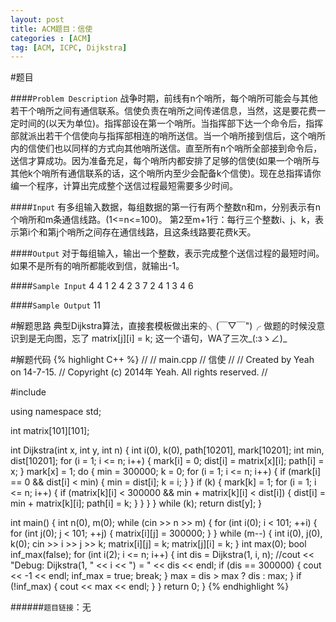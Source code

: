 ```yaml
---
layout: post
title: ACM题目：信使
categories : [ACM]
tag: [ACM, ICPC, Dijkstra]
---
```


#题目

####`Problem Description`
	战争时期，前线有n个哨所，每个哨所可能会与其他若干个哨所之间有通信联系。信使负责在哨所之间传递信息，当然，这是要花费一定时间的(以天为单位)。指挥部设在第一个哨所。当指挥部下达一个命令后，指挥部就派出若干个信使向与指挥部相连的哨所送信。当一个哨所接到信后，这个哨所内的信使们也以同样的方式向其他哨所送信。直至所有n个哨所全部接到命令后，送信才算成功。因为准备充足，每个哨所内都安排了足够的信使(如果一个哨所与其他k个哨所有通信联系的话，这个哨所内至少会配备k个信使)。现在总指挥请你编一个程序，计算出完成整个送信过程最短需要多少时间。

####`Input`
	有多组输入数据，每组数据的第一行有两个整数n和m，分别表示有n个哨所和m条通信线路。(1<=n<=100)。
	第2至m+1行：每行三个整数i、j、k，表示第i个和第j个哨所之间存在通信线路，且这条线路要花费k天。

####`Output`
	对于每组输入，输出一个整数，表示完成整个送信过程的最短时间。如果不是所有的哨所都能收到信，就输出-1。

####`Sample Input`
	4 4
	1 2 4
	2 3 7
	2 4 1
	3 4 6

####`Sample Output`
	11

#解题思路
	典型Dijkstra算法，直接套模板做出来的╮(￣▽￣")╭
	做题的时候没意识到是无向图，忘了 matrix[j][i] = k; 这一个语句，WA了三次_(:зゝ∠)_

#解题代码
{% highlight C++ %}
//
//  main.cpp
//  信使
//
//  Created by Yeah on 14-7-15.
//  Copyright (c) 2014年 Yeah. All rights reserved.
//

#include <iostream>

using namespace std;

int matrix[101][101];

int Dijkstra(int x, int y, int n)
{
    int i(0), k(0), path[10201], mark[10201];
    int min, dist[10201];
    for (i = 1; i <= n; i++)
    {
        mark[i] = 0;
        dist[i] = matrix[x][i];
        path[i] = x;
    }
    mark[x] = 1;
    do {
        min = 300000;
        k = 0;
        for (i = 1; i <= n; i++)
        {
            if (mark[i] == 0 && dist[i] < min)
            {
                min = dist[i];
                k = i;
            }
        }
        if (k)
        {
            mark[k] = 1;
            for (i = 1; i <= n; i++)
            {
                if (matrix[k][i] < 300000 && min + matrix[k][i] < dist[i])
                {
                    dist[i] = min + matrix[k][i];
                    path[i] = k;
                }
            }
        }
    } while (k);
    return dist[y];
}

int main()
{
    int n(0), m(0);
    while (cin >> n >> m)
    {
        for (int i(0); i < 101; ++i)
        {
            for (int j(0); j < 101; ++j)
            {
                matrix[i][j] = 300000;
            }
        }
        while (m--)
        {
            int i(0), j(0), k(0);
            cin >> i >> j >> k;
            matrix[i][j] = k;
            matrix[j][i] = k;
        }
        int max(0);
        bool inf_max(false);
        for (int i(2); i <= n; i++)
        {
            int dis = Dijkstra(1, i, n);
            //cout << "Debug: Dijkstra(1, " << i << ") = " << dis << endl;
            if (dis == 300000)
            {
                cout << -1 << endl;
                inf_max = true;
                break;
            }
            max = dis > max ? dis : max;
        }
        if (!inf_max)
        {
            cout << max << endl;
        }
    }
    return 0;
}
{% endhighlight %}


######`题目链接`：无